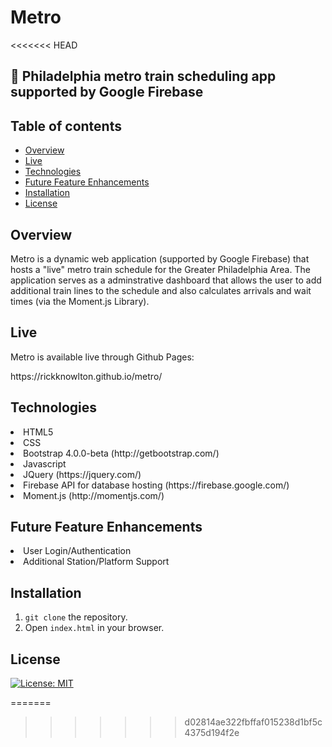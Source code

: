 # Metro
<<<<<<< HEAD
## 🚄 Philadelphia metro train scheduling app supported by Google Firebase

## Table of contents
  * [Overview](#overview)
  * [Live](#live)
  * [Technologies](#technologies)
  * [Future Feature Enhancements](#feature-enhancements)
  * [Installation](#installation)
  * [License](#license)


## <a name="overview"></a> Overview
<p>Metro is a dynamic web application (supported by Google Firebase) that hosts a "live" metro train schedule for the Greater Philadelphia Area. The application serves as a adminstrative dashboard that allows the user to add additional train lines to the schedule and also calculates arrivals and wait times (via the Moment.js Library).</p>


## <a name="live"></a> Live
<p>Metro is available live through Github Pages:</p>
<p>https://rickknowlton.github.io/metro/</p>


## <a name="technologies"></a> Technologies
<li>HTML5</li>
<li>CSS</li>
<li>Bootstrap 4.0.0-beta (http://getbootstrap.com/)</li>
<li>Javascript</li>
<li>JQuery (https://jquery.com/)</li>
<li>Firebase API for database hosting (https://firebase.google.com/)</li>
<li>Moment.js (http://momentjs.com/)</li>


## <a name="feature-enhancements"></a> Future Feature Enhancements
<li>User Login/Authentication</li>
<li>Additional Station/Platform Support</li>


## <a name="installation"></a> Installation
1. `git clone` the repository.
2. Open `index.html` in your browser.


## <a name="license"></a> License
[![License: MIT](https://img.shields.io/badge/License-MIT-yellow.svg)](https://opensource.org/licenses/MIT)

=======
>>>>>>> d02814ae322fbffaf015238d1bf5c4375d194f2e
